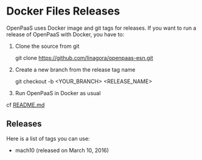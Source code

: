# Docker Files Releases

OpenPaaS uses Docker image and git tags for releases. If you want to run a release of OpenPaaS with Docker, you have to:
 
1. Clone the source from git

    git clone https://github.com/linagora/openpaas-esn.git

2. Create a new branch from the release tag name

    git checkout -b <YOUR_BRANCH> <RELEASE_NAME>

3. Run OpenPaaS in Docker as usual

cf [README.md](./README.md)

## Releases

Here is a list of tags you can use:

- mach10 (released on March 10, 2016)
    
    
    
